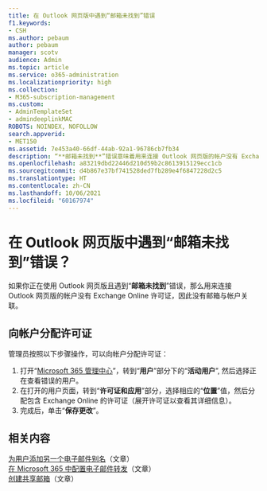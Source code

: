 ```yaml
---
title: 在 Outlook 网页版中遇到“邮箱未找到”错误
f1.keywords:
- CSH
ms.author: pebaum
author: pebaum
manager: scotv
audience: Admin
ms.topic: article
ms.service: o365-administration
ms.localizationpriority: high
ms.collection:
- M365-subscription-management
ms.custom:
- AdminTemplateSet
- admindeeplinkMAC
ROBOTS: NOINDEX, NOFOLLOW
search.appverid:
- MET150
ms.assetid: 7e453a40-66df-44ab-92a1-96786cb7fb34
description: “**邮箱未找到**”错误意味着用来连接 Outlook 网页版的帐户没有 Exchange Online 许可证。
ms.openlocfilehash: a83219dbd22446d210d59b2c8613915129ecc1cb
ms.sourcegitcommit: d4b867e37bf741528ded7fb289e4f6847228d2c5
ms.translationtype: HT
ms.contentlocale: zh-CN
ms.lasthandoff: 10/06/2021
ms.locfileid: "60167974"
---
```

# <a name="getting-a-mailbox-not-found-error-in-outlook-on-the-web"></a>在 Outlook 网页版中遇到“邮箱未找到”错误？

如果你正在使用 Outlook 网页版且遇到“**邮箱未找到**”错误，那么用来连接 Outlook 网页版的帐户没有 Exchange Online 许可证，因此没有邮箱与帐户关联。 

## <a name="assign-a-license-to-your-account"></a>向帐户分配许可证

管理员按照以下步骤操作，可以向帐户分配许可证：

1. 打开“[Microsoft 365 管理中心](https://admin.microsoft.com/adminportal/home#/homepage)”，转到“**用户**”部分下的“**活动用户**”, 然后选择正在查看错误的用户。
1. 在打开的用户页面，转到“**许可证和应用**”部分，选择相应的“**位置**”值，然后分配包含 Exchange Online 的许可证（展开许可证以查看其详细信息）。 
1. 完成后，单击“**保存更改**”。

## <a name="related-content"></a>相关内容

[为用户添加另一个电子邮件别名](../email/add-another-email-alias-for-a-user.md)（文章）\
[在 Microsoft 365 中配置电子邮件转发](../email/configure-email-forwarding.md)（文章）\
[创建共享邮箱](../email/create-a-shared-mailbox.md)（文章）